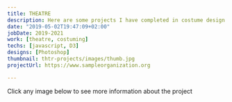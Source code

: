 ```yaml
---
title: THEATRE
description: Here are some projects I have completed in costume design and production
date: "2019-05-02T19:47:09+02:00"
jobDate: 2019-2021
work: [theatre, costuming]
techs: [javascript, D3]
designs: [Photoshop]
thumbnail: thtr-projects/images/thumb.jpg
projectUrl: https://www.sampleorganization.org

---
```


Click any image below to see more information about the project
